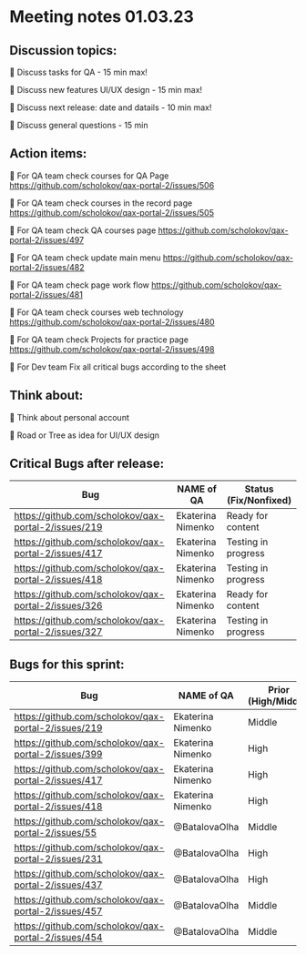 # Meeting notes 01.03.23

## Discussion topics: 

:black_square_button: Discuss tasks for QA - 15 min max!

:black_square_button: Discuss new features UI/UX design - 15 min max!

:black_square_button: Discuss next release: date and datails - 10 min max! 

:black_square_button: Discuss general questions - 15 min 


## Action items:  

:black_square_button: For QA team check courses for QA Page https://github.com/scholokov/qax-portal-2/issues/506 

:black_square_button: For QA team check courses in the record page https://github.com/scholokov/qax-portal-2/issues/505 

:black_square_button: For QA team check QA courses page https://github.com/scholokov/qax-portal-2/issues/497 

:black_square_button: For QA team check update main menu https://github.com/scholokov/qax-portal-2/issues/482

:black_square_button: For QA team check page work flow https://github.com/scholokov/qax-portal-2/issues/481 

:black_square_button: For QA team check courses web technology https://github.com/scholokov/qax-portal-2/issues/480 

:black_square_button: For QA team check Projects for practice page https://github.com/scholokov/qax-portal-2/issues/498 

:black_square_button: For Dev team Fix all critical bugs according to the sheet   

## Think about:  

:black_square_button: Think about personal account 

:black_square_button: Road or Tree as idea for UI/UX design  

## Critical Bugs after release:  

| Bug                |   NAME of QA   | Status (Fix/Nonfixed) |
|---------------------|---------|------| 
|https://github.com/scholokov/qax-portal-2/issues/219|Ekaterina Nimenko |  Ready for content |
|https://github.com/scholokov/qax-portal-2/issues/417|Ekaterina Nimenko | Testing in progress|
|https://github.com/scholokov/qax-portal-2/issues/418|Ekaterina Nimenko | Testing in progress | 
|https://github.com/scholokov/qax-portal-2/issues/326|Ekaterina Nimenko | Ready for content |
|https://github.com/scholokov/qax-portal-2/issues/327|Ekaterina Nimenko |Testing in progress |  

## Bugs for this sprint: 
| Bug                |   NAME of QA   | Prior (High/Middle)|Status  |
|--------------------|----------------|----------| -------------|
| https://github.com/scholokov/qax-portal-2/issues/219|Ekaterina Nimenko| Middle  | Ready for content | 
| https://github.com/scholokov/qax-portal-2/issues/399|Ekaterina Nimenko| High    | Ready for content |
| https://github.com/scholokov/qax-portal-2/issues/417|Ekaterina Nimenko| High    | Testing in progress |
| https://github.com/scholokov/qax-portal-2/issues/418|Ekaterina Nimenko| High    | Testing in progress|
| https://github.com/scholokov/qax-portal-2/issues/55 |@BatalovaOlha| Middle  | Ready for documentation |
| https://github.com/scholokov/qax-portal-2/issues/231|@BatalovaOlha| High    | Ready for review |
| https://github.com/scholokov/qax-portal-2/issues/437|@BatalovaOlha| High    | Need more info |
| https://github.com/scholokov/qax-portal-2/issues/457|@BatalovaOlha| Middle  | Ready for documentation |
| https://github.com/scholokov/qax-portal-2/issues/454|@BatalovaOlha| Middle  | Ready for Dev|
